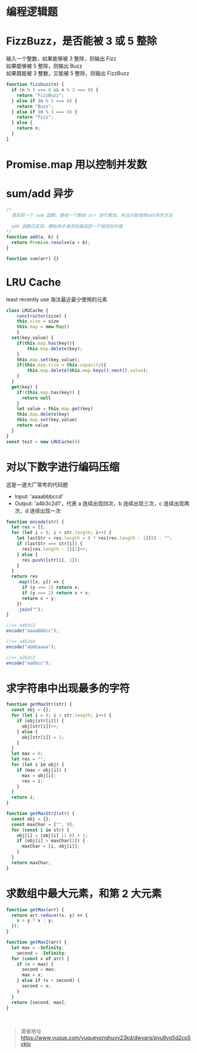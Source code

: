 # 编程逻辑题
# FizzBuzz，是否能被 3 或 5 整除

输入一个整数，如果能够被 3 整除，则输出 Fizz  
如果能够被 5 整除，则输出 Buzz  
如果既能被 3 整数，又能被 5 整除，则输出 FizzBuzz

```javascript
function fizzbuzz(n) {
  if (n % 5 === 0 && n % 3 === 0) {
    return "FizzBuzz";
  } else if (n % 5 === 0) {
    return "Buzz";
  } else if (n % 3 === 0) {
    return "Fizz";
  } else {
    return n;
  }
}
```

# Promise.map 用以控制并发数

# sum/add 异步

```javascript
/*
  请实现一个 sum 函数，接收一个数组 arr 进行累加，并且只能使用add异步方法
  
  add 函数已实现，模拟异步请求后端返回一个相加后的值
*/
function add(a, b) {
  return Promise.resolve(a + b);
}

function sum(arr) {}
```

# LRU Cache

least recently use 淘汰最近最少使用的元素

```javascript
class LRUCache {
	constructor(size) {
  	this.size = size
    this.map = new Map()
	}
  set(key,value) {
    if(this.map.has(key)){
        this.map.delete(key);
    }
    this.map.set(key,value);
    if(this.map.size > this.capacity){
        this.map.delete(this.map.keys().next().value);
    }
  }
  get(key) {
    if!(this.map.has(key)) {
      return null
    }
    let value = this.map.get(key)
    this.map.delete(key)
    this.map.set(key,value)
    return value
  }
}
const test = new LRUCache(4)

```

# 对以下数字进行编码压缩

这是一道大厂常考的代码题

- Input: 'aaaabbbccd'
- Output: 'a4b3c2d1'，代表 a 连续出现四次，b 连续出现三次，c 连续出现两次，d 连续出现一次

```javascript
function encode(str) {
  let res = [];
  for (let i = 0; i < str.length; i++) {
    let lastStr = res.length > 0 ? res[res.length - 1][0] : "";
    if (lastStr === str[i]) {
      res[res.length - 1][1]++;
    } else {
      res.push([str[i], 1]);
    }
  }
  return res
    .map(([x, y]) => {
      if (y === 1) return x;
      if (y === 2) return x + x;
      return x + y;
    })
    .join("");
}

//=> a4b3c2
encode("aaaabbbcc");

//=> a4b3a4
encode("abbbaaaa");

//=> a2b2c2
encode("aabbcc");
```

# 求字符串中出现最多的字符

```javascript
function getMaxStr(str) {
  const obj = {};
  for (let i = 0; i < str.length; i++) {
    if (obj[str[i]]) {
      obj[str[i]]++;
    } else {
      obj[str[i]] = 1;
    }
  }
  let max = 0;
  let res = "";
  for (let i in obj) {
    if (max < obj[i]) {
      max = obj[i];
      res = i;
    }
  }
  return i;
}

function getMaxStr2(str) {
  const obj = {};
  const maxChar = ["", 0];
  for (const i in str) {
    obj[i] = (obj[i] || 0) + 1;
    if (obj[i] > maxChar[2]) {
      maxChar = [i, obj[i]];
    }
  }
  return maxChar;
}
```

# 求数组中最大元素，和第 2 大元素

```javascript
function getMax(arr) {
  return arr.reduce((x, y) => {
    x > y ? x : y;
  });
}

function getMax2(arr) {
  let max = -Infinity,
    second = -Infinity;
  for (const x of arr) {
    if (x > max) {
      second = max;
      max = x;
    } else if (x > second) {
      second = x;
    }
  }
  return [second, max];
}
```

<br>
  
> 语雀地址 https://www.yuque.com/yuqueyonghuyv23kd/dwvarg/pyu9vg5d2cp5vklo